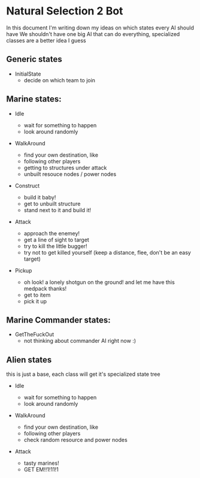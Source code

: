Natural Selection 2 Bot
=============

In this document I'm writing down my ideas on which states every AI should have
We shouldn't have one big AI that can do everything, specialized classes are a better idea I guess


Generic states
-----------

*	InitialState	
	*	decide on which team to join

Marine states:
-----------

*	Idle
	*	wait for something to happen
	*	look around randomly

*	WalkAround		
	*	find your own destination, like 
	*	following other players
	*	getting to structures under attack
	*	unbuilt resouce nodes / power nodes

*	Construct
	*	build it baby!
	*	get to unbuilt structure
	*	stand next to it and build it!
				
*	Attack
	*	approach the enemey!
	*	get a line of sight to target
	*	try to kill the little bugger!
	*	try not to get killed yourself (keep a distance, flee, don't be an easy target)

*	Pickup
	*	oh look! a lonely shotgun on the ground! and let me have this medpack thanks!
	*	get to item
	*	pick it up

Marine Commander states:
-----------

*	GetTheFuckOut
	*	not thinking about commander AI right now :)

Alien states
-----------

this is just a base, each class will get it's specialized state tree

*	Idle
	*	wait for something to happen
	*	look around randomly
				
*	WalkAround
	*	find your own destination, like
	*	following other players
	*	check random resource and power nodes
				
*	Attack
	*	tasty marines!
	*	GET EM!!1!11!1
				
